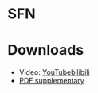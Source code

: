 # SFN

# Downloads

- Video: [YouTube](https://www.youtube.com/watch?v=L5AhgDvevKA)[bilibili](https://www.bilibili.com/video/BV1Zf4y1w7ea?spm_id_from=333.999.0.0)
- [PDF supplementary](https://xieliang555.github.io/post/text/icra_supplementary.pdf)